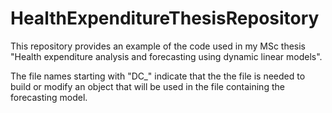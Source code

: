 # HealthExpenditureThesisRepository

This repository provides an example of the code used in my MSc thesis "Health expenditure analysis and forecasting using dynamic linear models".

The file names starting with "DC_" indicate that the the file is needed to build or modify an object that will be used in the file containing the forecasting model.
